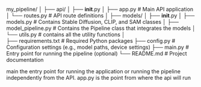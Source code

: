 
my_pipeline/
│
├── api/
│   ├── __init__.py
│   ├── app.py             # Main API application
│   └── routes.py          # API route definitions
│
├── models/
│   ├── __init__.py
│   ├── models.py          # Contains Stable Diffusion, CLIP, and SAM classes
│   ├── model_pipeline.py   # Contains the Pipeline class that integrates the models
│   └── utils.py            # contains all the utility functions
│   
├── requirements.txt         # Required Python packages
├── config.py                # Configuration settings (e.g., model paths, device settings)
├── main.py                  # Entry point for running the pipeline (optional)
└── README.md                # Project documentation

main the entry point for running the application or running the pipeline independently from the API.
app.py is the point from where the api will run